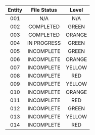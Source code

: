 | Entity        | File Status   | Level  |
|:-------------:|:-------------:|:------:|
| 001           | N/A           | N/A    |
| 002           | COMPLETED     | GREEN  |
| 003           | COMPLETED     | ORANGE |
| 004           | IN PROGRESS   | GREEN  |
| 005           | INCOMPLETE    | GREEN  |
| 006           | INCOMPLETE    | ORANGE |
| 007           | INCOMPLETE    | YELLOW |
| 008           | INCOMPLETE    | RED    |
| 009           | INCOMPLETE    | YELLOW |
| 010           | INCOMPLETE    | ORANGE |
| 011           | INCOMPLETE    | RED    |
| 012           | INCOMPLETE    | GREEN  |
| 013           | INCOMPLETE    | YELLOW |
| 014           | INCOMPLETE    | RED    |
